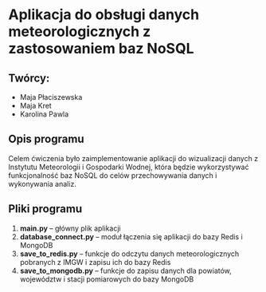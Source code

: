 # Aplikacja do obsługi danych meteorologicznych z zastosowaniem baz NoSQL

## Twórcy:
- Maja Płaciszewska
- Maja Kret
- Karolina Pawla

## Opis programu

Celem ćwiczenia było zaimplementowanie aplikacji do wizualizacji danych z Instytutu Meteorologii i Gospodarki Wodnej, która będzie wykorzystywać funkcjonalność baz NoSQL do celów przechowywania danych i wykonywania analiz. 

## Pliki programu
1.	**main.py** – główny plik aplikacji
2.	**database_connect.py** – moduł łączenia się aplikacji do bazy Redis i MongoDB
3.	**save_to_redis.py** – funkcje do odczytu danych meteorologicznych pobranych z IMGW i zapisu ich do bazy Redis
4.	**save_to_mongodb.py** – funkcje do zapisu danych dla powiatów, województw i stacji pomiarowych do bazy MongoDB
